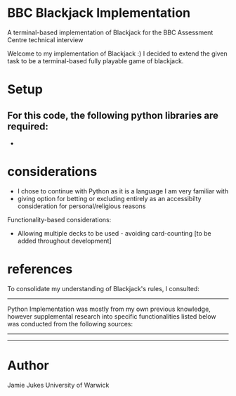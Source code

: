 # BBC Blackjack Implementation
 A terminal-based implementation of Blackjack for the BBC Assessment Centre technical interview


Welcome to my implementation of Blackjack :)
I decided to extend the given task to be a terminal-based fully playable game of blackjack.

# Setup
For this code, the following python libraries are required:
-
-

# considerations
- I chose to continue with Python as it is a language I am very familiar with
- giving option for betting or excluding entirely as an accessibilty consideration for personal/religious reasons


Functionality-based considerations:
- Allowing multiple decks to be used - avoiding card-counting
[to be added throughout development]


# references
To consolidate my understanding of Blackjack's rules, I consulted:
________

Python Implementation was mostly from my own previous knowledge, however supplemental research into 
specific functionalities listed below was conducted from the following sources:
____
_____

# Author

Jamie Jukes
University of Warwick